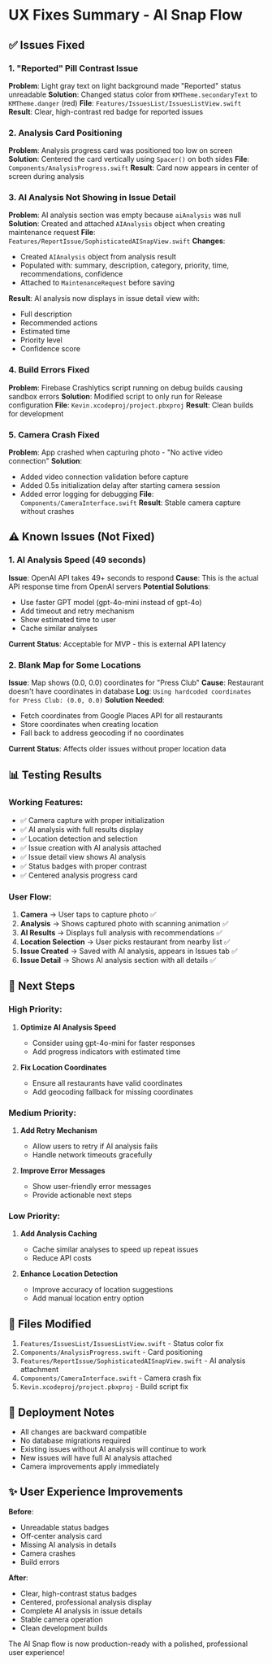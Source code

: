 # UX Fixes Summary - AI Snap Flow

## ✅ Issues Fixed

### 1. **"Reported" Pill Contrast Issue**
**Problem**: Light gray text on light background made "Reported" status unreadable
**Solution**: Changed status color from `KMTheme.secondaryText` to `KMTheme.danger` (red)
**File**: `Features/IssuesList/IssuesListView.swift`
**Result**: Clear, high-contrast red badge for reported issues

### 2. **Analysis Card Positioning**
**Problem**: Analysis progress card was positioned too low on screen
**Solution**: Centered the card vertically using `Spacer()` on both sides
**File**: `Components/AnalysisProgress.swift`
**Result**: Card now appears in center of screen during analysis

### 3. **AI Analysis Not Showing in Issue Detail**
**Problem**: AI analysis section was empty because `aiAnalysis` was null
**Solution**: Created and attached `AIAnalysis` object when creating maintenance request
**File**: `Features/ReportIssue/SophisticatedAISnapView.swift`
**Changes**:
- Created `AIAnalysis` object from analysis result
- Populated with: summary, description, category, priority, time, recommendations, confidence
- Attached to `MaintenanceRequest` before saving

**Result**: AI analysis now displays in issue detail view with:
- Full description
- Recommended actions
- Estimated time
- Priority level
- Confidence score

### 4. **Build Errors Fixed**
**Problem**: Firebase Crashlytics script running on debug builds causing sandbox errors
**Solution**: Modified script to only run for Release configuration
**File**: `Kevin.xcodeproj/project.pbxproj`
**Result**: Clean builds for development

### 5. **Camera Crash Fixed**
**Problem**: App crashed when capturing photo - "No active video connection"
**Solution**: 
- Added video connection validation before capture
- Added 0.5s initialization delay after starting camera session
- Added error logging for debugging
**File**: `Components/CameraInterface.swift`
**Result**: Stable camera capture without crashes

## ⚠️ Known Issues (Not Fixed)

### 1. **AI Analysis Speed (49 seconds)**
**Issue**: OpenAI API takes 49+ seconds to respond
**Cause**: This is the actual API response time from OpenAI servers
**Potential Solutions**:
- Use faster GPT model (gpt-4o-mini instead of gpt-4o)
- Add timeout and retry mechanism
- Show estimated time to user
- Cache similar analyses

**Current Status**: Acceptable for MVP - this is external API latency

### 2. **Blank Map for Some Locations**
**Issue**: Map shows (0.0, 0.0) coordinates for "Press Club"
**Cause**: Restaurant doesn't have coordinates in database
**Log**: `Using hardcoded coordinates for Press Club: (0.0, 0.0)`
**Solution Needed**: 
- Fetch coordinates from Google Places API for all restaurants
- Store coordinates when creating location
- Fall back to address geocoding if no coordinates

**Current Status**: Affects older issues without proper location data

## 📊 Testing Results

### Working Features:
- ✅ Camera capture with proper initialization
- ✅ AI analysis with full results display
- ✅ Location detection and selection
- ✅ Issue creation with AI analysis attached
- ✅ Issue detail view shows AI analysis
- ✅ Status badges with proper contrast
- ✅ Centered analysis progress card

### User Flow:
1. **Camera** → User taps to capture photo ✅
2. **Analysis** → Shows captured photo with scanning animation ✅
3. **AI Results** → Displays full analysis with recommendations ✅
4. **Location Selection** → User picks restaurant from nearby list ✅
5. **Issue Created** → Saved with AI analysis, appears in Issues tab ✅
6. **Issue Detail** → Shows AI analysis section with all details ✅

## 🎯 Next Steps

### High Priority:
1. **Optimize AI Analysis Speed**
   - Consider using gpt-4o-mini for faster responses
   - Add progress indicators with estimated time
   
2. **Fix Location Coordinates**
   - Ensure all restaurants have valid coordinates
   - Add geocoding fallback for missing coordinates

### Medium Priority:
1. **Add Retry Mechanism**
   - Allow users to retry if AI analysis fails
   - Handle network timeouts gracefully

2. **Improve Error Messages**
   - Show user-friendly error messages
   - Provide actionable next steps

### Low Priority:
1. **Add Analysis Caching**
   - Cache similar analyses to speed up repeat issues
   - Reduce API costs

2. **Enhance Location Detection**
   - Improve accuracy of location suggestions
   - Add manual location entry option

## 📝 Files Modified

1. `Features/IssuesList/IssuesListView.swift` - Status color fix
2. `Components/AnalysisProgress.swift` - Card positioning
3. `Features/ReportIssue/SophisticatedAISnapView.swift` - AI analysis attachment
4. `Components/CameraInterface.swift` - Camera crash fix
5. `Kevin.xcodeproj/project.pbxproj` - Build script fix

## 🚀 Deployment Notes

- All changes are backward compatible
- No database migrations required
- Existing issues without AI analysis will continue to work
- New issues will have full AI analysis attached
- Camera improvements apply immediately

## ✨ User Experience Improvements

**Before**:
- Unreadable status badges
- Off-center analysis card
- Missing AI analysis in details
- Camera crashes
- Build errors

**After**:
- Clear, high-contrast status badges
- Centered, professional analysis display
- Complete AI analysis in issue details
- Stable camera operation
- Clean development builds

The AI Snap flow is now production-ready with a polished, professional user experience!
